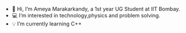 - 👋 Hi, I’m Ameya Marakarkandy, 
     a 1st year UG Student at IIT Bombay.
- 💻 I’m interested in technology,physics and problem solving.
- 💡 I’m currently learning C++


<!---
dangercomix/dangercomix is a ✨ special ✨ repository because its `README.md` (this file) appears on your GitHub profile.
You can click the Preview link to take a look at your changes.
--->
